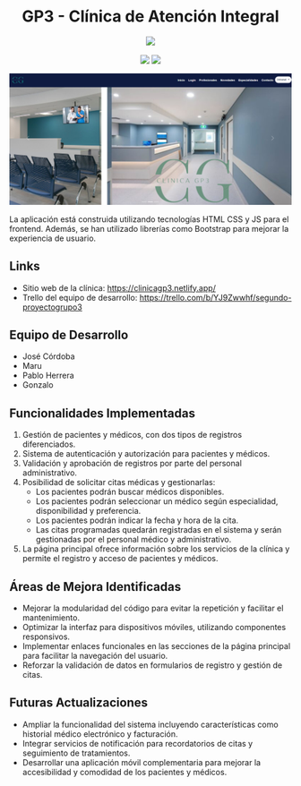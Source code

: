 <h1 align="center">GP3 - Clínica de Atención Integral</h1>
<p align="center">
  <a href="https://gp3clinica.com">
    <img src="https://gp3clinica.com/logo.png" />
  </a>
</p>

<div align="center">
  <img src="https://img.shields.io/github/commit-activity/y/MaruMarcoux/clinicagp3/main" />
  <img src="https://img.shields.io/github/contributors/MaruMarcoux/clinicagp3" />
</div>


[![screenshot](Assets/Imagenes/clinica1.png 'Screenshot')](https://gp3clinica.com/)

La aplicación está construida utilizando tecnologías HTML CSS y JS para el frontend. Además, se han utilizado librerías como Bootstrap para mejorar la experiencia de usuario.

## Links
* Sitio web de la clínica: https://clinicagp3.netlify.app/
* Trello del equipo de desarrollo: https://trello.com/b/YJ9Zwwhf/segundo-proyectogrupo3

## Equipo de Desarrollo
* José Córdoba
* Maru
* Pablo Herrera
* Gonzalo

## Funcionalidades Implementadas
1. Gestión de pacientes y médicos, con dos tipos de registros diferenciados.
2. Sistema de autenticación y autorización para pacientes y médicos.
3. Validación y aprobación de registros por parte del personal administrativo.
4. Posibilidad de solicitar citas médicas y gestionarlas:
   - Los pacientes podrán buscar médicos disponibles.
   - Los pacientes podrán seleccionar un médico según especialidad, disponibilidad y preferencia.
   - Los pacientes podrán indicar la fecha y hora de la cita.
   - Las citas programadas quedarán registradas en el sistema y serán gestionadas por el personal médico y administrativo.
5. La página principal ofrece información sobre los servicios de la clínica y permite el registro y acceso de pacientes y médicos.

## Áreas de Mejora Identificadas
* Mejorar la modularidad del código para evitar la repetición y facilitar el mantenimiento.
* Optimizar la interfaz para dispositivos móviles, utilizando componentes responsivos.
* Implementar enlaces funcionales en las secciones de la página principal para facilitar la navegación del usuario.
* Reforzar la validación de datos en formularios de registro y gestión de citas.

## Futuras Actualizaciones
* Ampliar la funcionalidad del sistema incluyendo características como historial médico electrónico y facturación.
* Integrar servicios de notificación para recordatorios de citas y seguimiento de tratamientos.
* Desarrollar una aplicación móvil complementaria para mejorar la accesibilidad y comodidad de los pacientes y médicos.
